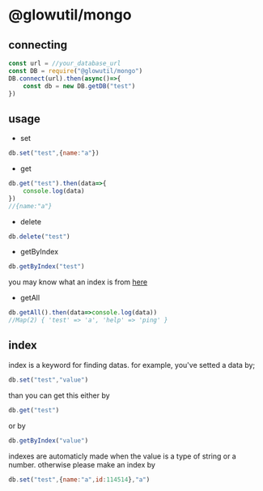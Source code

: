 # @glowutil/mongo
## connecting
```js
const url = //your_database_url
const DB = require("@glowutil/mongo")
DB.connect(url).then(async()=>{
    const db = new DB.getDB("test")
})
```
## usage
- set
```js
db.set("test",{name:"a"})
```
- get
```js
db.get("test").then(data=>{
    console.log(data)
})
//{name:"a"}
```
- delete
```js
db.delete("test")
```
- getByIndex
```js
db.getByIndex("test")
```
you may know what an index is from [here]("#index")
- getAll
```js
db.getAll().then(data=>console.log(data))
//Map(2) { 'test' => 'a', 'help' => 'ping' }
```
## index
index is a keyword for finding datas.
for example, you've setted a data by;
```js
db.set("test","value")
```
than you can get this either by
```js
db.get("test")
```
or by
```js
db.getByIndex("value")
```
indexes are automaticly made when the value is a type of string or a number.
otherwise please make an index by
```js
db.set("test",{name:"a",id:114514},"a")
```
